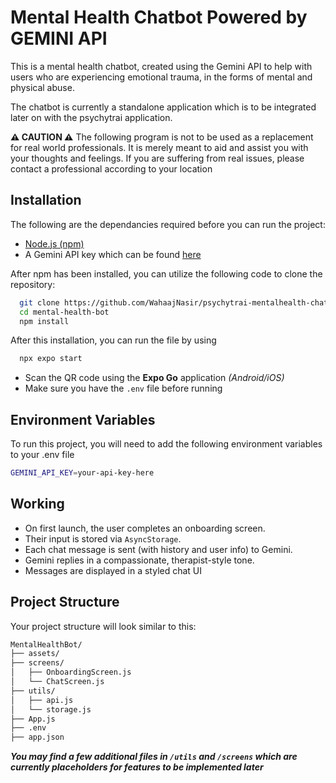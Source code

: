 
# Mental Health Chatbot Powered by GEMINI API

This is a mental health chatbot, created using the Gemini API to help with users who are experiencing emotional trauma, in the forms of mental and physical abuse.

The chatbot is currently a standalone application which is to be integrated later on with the psychytrai application.

**⚠️ CAUTION ⚠️**
The following program is not to be used as a replacement for real world professionals. It is merely meant to aid and assist you with your thoughts and feelings. If you are suffering from real issues, please contact a professional according to your location

## Installation

The following are the dependancies required before you can run the project:
- [Node.js (npm)](https://docs.npmjs.com/downloading-and-installing-node-js-and-npm)
- A Gemini API key which can be found [here](https://ai.google.dev/gemini-api/docs/api-key)

After npm has been installed, you can utilize the following code to clone the repository:

```bash
  git clone https://github.com/WahaajNasir/psychytrai-mentalhealth-chatbot.git
  cd mental-health-bot
  npm install
```

After this installation, you can run the file by using 
```bash
  npx expo start
```

- Scan the QR code using the **Expo Go** application _(Android/iOS)_
- Make sure you have the `.env` file before running
    
## Environment Variables

To run this project, you will need to add the following environment variables to your .env file

```bash
GEMINI_API_KEY=your-api-key-here
```




## Working
- On first launch, the user completes an onboarding screen.
- Their input is stored via `AsyncStorage`.
- Each chat message is sent (with history and user info) to Gemini.
- Gemini replies in a compassionate, therapist-style tone.
- Messages are displayed in a styled chat UI
## Project Structure
Your project structure will look similar to this:
```bash
MentalHealthBot/
├── assets/
├── screens/
│   ├── OnboardingScreen.js
│   └── ChatScreen.js
├── utils/
│   ├── api.js
│   └── storage.js
├── App.js
├── .env
├── app.json
```

**_You may find a few additional files in `/utils` and `/screens` which are currently placeholders for features to be implemented later_**
